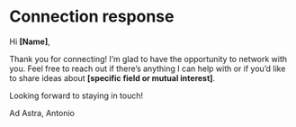 # Connection response

Hi **[Name]**,

Thank you for connecting! I’m glad to have the opportunity to network with you. Feel free to reach out if there’s anything I can help with or if you’d like to share ideas about **[specific field or mutual interest]**.

Looking forward to staying in touch!

Ad Astra,
Antonio
